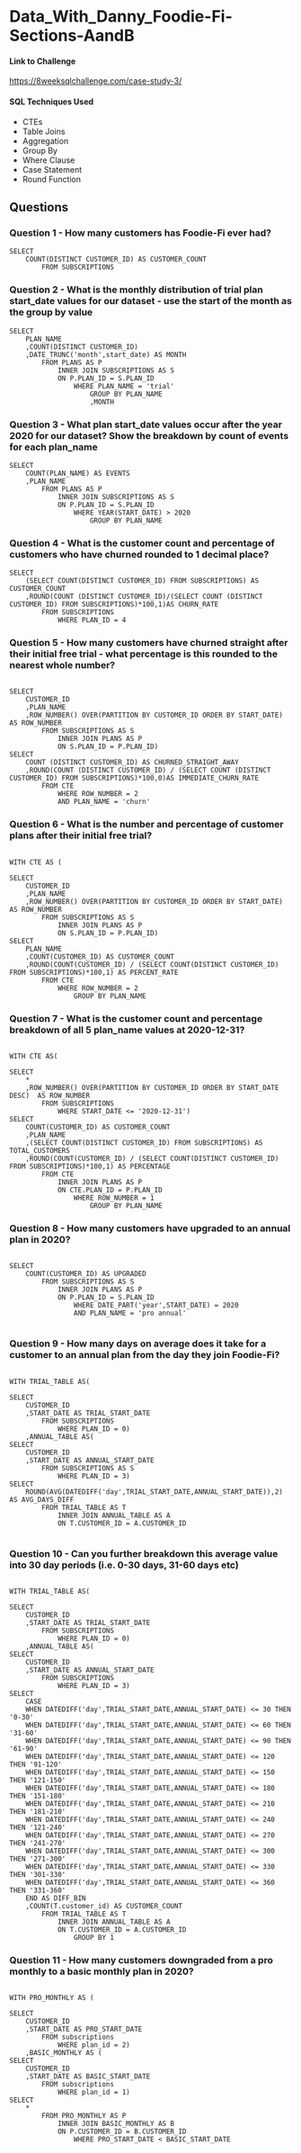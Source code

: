 # Data_With_Danny_Foodie-Fi-Sections-AandB

#### Link to Challenge

https://8weeksqlchallenge.com/case-study-3/

#### SQL Techniques Used

- CTEs
- Table Joins
- Aggregation
- Group By
- Where Clause
- Case Statement
- Round Function

## Questions

### Question 1 - How many customers has Foodie-Fi ever had?

```
SELECT 
    COUNT(DISTINCT CUSTOMER_ID) AS CUSTOMER_COUNT
        FROM SUBSCRIPTIONS

```

### Question 2 - What is the monthly distribution of trial plan start_date values for our dataset - use the start of the month as the group by value

```
SELECT
    PLAN_NAME
    ,COUNT(DISTINCT CUSTOMER_ID)
    ,DATE_TRUNC('month',start_date) AS MONTH
        FROM PLANS AS P
            INNER JOIN SUBSCRIPTIONS AS S
            ON P.PLAN_ID = S.PLAN_ID
                WHERE PLAN_NAME = 'trial'
                    GROUP BY PLAN_NAME
                    ,MONTH

```

### Question 3 - What plan start_date values occur after the year 2020 for our dataset? Show the breakdown by count of events for each plan_name

```
SELECT 
    COUNT(PLAN_NAME) AS EVENTS
    ,PLAN_NAME
        FROM PLANS AS P
            INNER JOIN SUBSCRIPTIONS AS S
            ON P.PLAN_ID = S.PLAN_ID
                WHERE YEAR(START_DATE) > 2020
                    GROUP BY PLAN_NAME

```

### Question 4 - What is the customer count and percentage of customers who have churned rounded to 1 decimal place?

```
SELECT 
    (SELECT COUNT(DISTINCT CUSTOMER_ID) FROM SUBSCRIPTIONS) AS CUSTOMER_COUNT
    ,ROUND(COUNT (DISTINCT CUSTOMER_ID)/(SELECT COUNT (DISTINCT CUSTOMER_ID) FROM SUBSCRIPTIONS)*100,1)AS CHURN_RATE
        FROM SUBSCRIPTIONS 
            WHERE PLAN_ID = 4

```

### Question 5 - How many customers have churned straight after their initial free trial - what percentage is this rounded to the nearest whole number?

```
  
SELECT 
    CUSTOMER_ID
    ,PLAN_NAME
    ,ROW_NUMBER() OVER(PARTITION BY CUSTOMER_ID ORDER BY START_DATE) AS ROW_NUMBER
        FROM SUBSCRIPTIONS AS S 
            INNER JOIN PLANS AS P 
            ON S.PLAN_ID = P.PLAN_ID)
SELECT 
    COUNT (DISTINCT CUSTOMER_ID) AS CHURNED_STRAIGHT_AWAY
    ,ROUND(COUNT (DISTINCT CUSTOMER_ID) / (SELECT COUNT (DISTINCT CUSTOMER_ID) FROM SUBSCRIPTIONS)*100,0)AS IMMEDIATE_CHURN_RATE
        FROM CTE
            WHERE ROW_NUMBER = 2
            AND PLAN_NAME = 'churn'

```

### Question 6 - What is the number and percentage of customer plans after their initial free trial?

```
  
WITH CTE AS (
  
SELECT 
    CUSTOMER_ID
    ,PLAN_NAME
    ,ROW_NUMBER() OVER(PARTITION BY CUSTOMER_ID ORDER BY START_DATE) AS ROW_NUMBER
        FROM SUBSCRIPTIONS AS S 
            INNER JOIN PLANS AS P 
            ON S.PLAN_ID = P.PLAN_ID)
SELECT 
    PLAN_NAME
    ,COUNT(CUSTOMER_ID) AS CUSTOMER_COUNT
    ,ROUND(COUNT(CUSTOMER_ID) / (SELECT COUNT(DISTINCT CUSTOMER_ID) FROM SUBSCRIPTIONS)*100,1) AS PERCENT_RATE
        FROM CTE
            WHERE ROW_NUMBER = 2
                GROUP BY PLAN_NAME

```

### Question 7 - What is the customer count and percentage breakdown of all 5 plan_name values at 2020-12-31?

```
  
WITH CTE AS( 
  
SELECT 
    * 
    ,ROW_NUMBER() OVER(PARTITION BY CUSTOMER_ID ORDER BY START_DATE DESC)  AS ROW_NUMBER 
        FROM SUBSCRIPTIONS 
            WHERE START_DATE <= '2020-12-31')
SELECT 
    COUNT(CUSTOMER_ID) AS CUSTOMER_COUNT
    ,PLAN_NAME
    ,(SELECT COUNT(DISTINCT CUSTOMER_ID) FROM SUBSCRIPTIONS) AS TOTAL_CUSTOMERS
    ,ROUND(COUNT(CUSTOMER_ID) / (SELECT COUNT(DISTINCT CUSTOMER_ID) FROM SUBSCRIPTIONS)*100,1) AS PERCENTAGE
        FROM CTE
            INNER JOIN PLANS AS P 
            ON CTE.PLAN_ID = P.PLAN_ID
                WHERE ROW_NUMBER = 1
                    GROUP BY PLAN_NAME

```

### Question 8 - How many customers have upgraded to an annual plan in 2020?

```
  
SELECT 
    COUNT(CUSTOMER_ID) AS UPGRADED
        FROM SUBSCRIPTIONS AS S
            INNER JOIN PLANS AS P 
            ON P.PLAN_ID = S.PLAN_ID
                WHERE DATE_PART('year',START_DATE) = 2020
                AND PLAN_NAME = 'pro annual'


```

### Question 9 - How many days on average does it take for a customer to an annual plan from the day they join Foodie-Fi?

```
  
WITH TRIAL_TABLE AS(

SELECT 
    CUSTOMER_ID
    ,START_DATE AS TRIAL_START_DATE
        FROM SUBSCRIPTIONS
            WHERE PLAN_ID = 0)
    ,ANNUAL_TABLE AS(
SELECT 
    CUSTOMER_ID
    ,START_DATE AS ANNUAL_START_DATE
        FROM SUBSCRIPTIONS AS S
            WHERE PLAN_ID = 3)
SELECT 
    ROUND(AVG(DATEDIFF('day',TRIAL_START_DATE,ANNUAL_START_DATE)),2) AS AVG_DAYS_DIFF
        FROM TRIAL_TABLE AS T
            INNER JOIN ANNUAL_TABLE AS A
            ON T.CUSTOMER_ID = A.CUSTOMER_ID


```

### Question 10 - Can you further breakdown this average value into 30 day periods (i.e. 0-30 days, 31-60 days etc)

```
  
WITH TRIAL_TABLE AS(
  
SELECT 
    CUSTOMER_ID
    ,START_DATE AS TRIAL_START_DATE
        FROM SUBSCRIPTIONS
            WHERE PLAN_ID = 0)
    ,ANNUAL_TABLE AS(
SELECT 
    CUSTOMER_ID
    ,START_DATE AS ANNUAL_START_DATE
        FROM SUBSCRIPTIONS
            WHERE PLAN_ID = 3)
SELECT
    CASE 
    WHEN DATEDIFF('day',TRIAL_START_DATE,ANNUAL_START_DATE) <= 30 THEN '0-30'
    WHEN DATEDIFF('day',TRIAL_START_DATE,ANNUAL_START_DATE) <= 60 THEN '31-60'
    WHEN DATEDIFF('day',TRIAL_START_DATE,ANNUAL_START_DATE) <= 90 THEN '61-90'
    WHEN DATEDIFF('day',TRIAL_START_DATE,ANNUAL_START_DATE) <= 120 THEN '91-120'
    WHEN DATEDIFF('day',TRIAL_START_DATE,ANNUAL_START_DATE) <= 150 THEN '121-150'
    WHEN DATEDIFF('day',TRIAL_START_DATE,ANNUAL_START_DATE) <= 180 THEN '151-180'
    WHEN DATEDIFF('day',TRIAL_START_DATE,ANNUAL_START_DATE) <= 210 THEN '181-210'
    WHEN DATEDIFF('day',TRIAL_START_DATE,ANNUAL_START_DATE) <= 240 THEN '121-240'
    WHEN DATEDIFF('day',TRIAL_START_DATE,ANNUAL_START_DATE) <= 270 THEN '241-270'
    WHEN DATEDIFF('day',TRIAL_START_DATE,ANNUAL_START_DATE) <= 300 THEN '271-300'
    WHEN DATEDIFF('day',TRIAL_START_DATE,ANNUAL_START_DATE) <= 330 THEN '301-330'
    WHEN DATEDIFF('day',TRIAL_START_DATE,ANNUAL_START_DATE) <= 360 THEN '331-360'  
    END AS DIFF_BIN
    ,COUNT(T.customer_id) AS CUSTOMER_COUNT
        FROM TRIAL_TABLE AS T
            INNER JOIN ANNUAL_TABLE AS A
            ON T.CUSTOMER_ID = A.CUSTOMER_ID
                GROUP BY 1

```

### Question 11 - How many customers downgraded from a pro monthly to a basic monthly plan in 2020?

```
  
WITH PRO_MONTHLY AS (  
  
SELECT 
    CUSTOMER_ID
    ,START_DATE AS PRO_START_DATE
        FROM subscriptions
            WHERE plan_id = 2)
    ,BASIC_MONTHLY AS (
SELECT 
    CUSTOMER_ID
    ,START_DATE AS BASIC_START_DATE
        FROM subscriptions
            WHERE plan_id = 1)
SELECT 
    * 
        FROM PRO_MONTHLY AS P 
            INNER JOIN BASIC_MONTHLY AS B
            ON P.CUSTOMER_ID = B.CUSTOMER_ID
                WHERE PRO_START_DATE < BASIC_START_DATE

```



